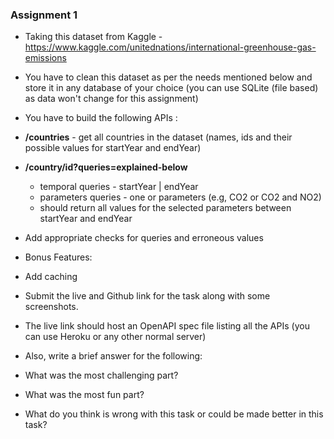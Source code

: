 ### Assignment 1

- Taking this dataset from Kaggle - https://www.kaggle.com/unitednations/international-greenhouse-gas-emissions

- You have to clean this dataset as per the needs mentioned below and store it in any database of your choice (you can use SQLite (file based) as data won't change for this assignment)

- You have to build the following APIs :

- **/countries** - get all countries in the dataset (names, ids and their possible values for startYear and endYear)
- **/country/id?queries=explained-below**
  - temporal queries - startYear | endYear
  - parameters queries - one or parameters (e.g, CO2 or CO2 and NO2)
  - should return all values for the selected parameters between startYear and endYear
- Add appropriate checks for queries and erroneous values

- Bonus Features:
- Add caching
- Submit the live and Github link for the task along with some screenshots.

- The live link should host an OpenAPI spec file listing all the APIs (you can use Heroku or any other normal server)

- Also, write a brief answer for the following:

- What was the most challenging part?
- What was the most fun part?
- What do you think is wrong with this task or could be made better in this task?
